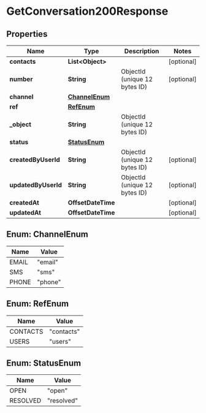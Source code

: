 

# GetConversation200Response


## Properties

| Name | Type | Description | Notes |
|------------ | ------------- | ------------- | -------------|
|**contacts** | **List&lt;Object&gt;** |  |  [optional] |
|**number** | **String** | ObjectId (unique 12 bytes ID) |  [optional] |
|**channel** | [**ChannelEnum**](#ChannelEnum) |  |  |
|**ref** | [**RefEnum**](#RefEnum) |  |  |
|**_object** | **String** | ObjectId (unique 12 bytes ID) |  |
|**status** | [**StatusEnum**](#StatusEnum) |  |  |
|**createdByUserId** | **String** | ObjectId (unique 12 bytes ID) |  [optional] |
|**updatedByUserId** | **String** | ObjectId (unique 12 bytes ID) |  [optional] |
|**createdAt** | **OffsetDateTime** |  |  [optional] |
|**updatedAt** | **OffsetDateTime** |  |  [optional] |



## Enum: ChannelEnum

| Name | Value |
|---- | -----|
| EMAIL | &quot;email&quot; |
| SMS | &quot;sms&quot; |
| PHONE | &quot;phone&quot; |



## Enum: RefEnum

| Name | Value |
|---- | -----|
| CONTACTS | &quot;contacts&quot; |
| USERS | &quot;users&quot; |



## Enum: StatusEnum

| Name | Value |
|---- | -----|
| OPEN | &quot;open&quot; |
| RESOLVED | &quot;resolved&quot; |



